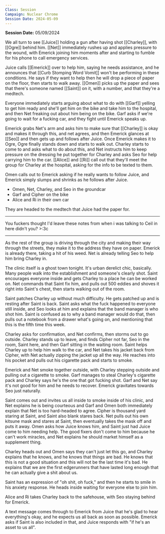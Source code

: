 ```yaml
---
Class: Session
Campaign: Nuclear Chrome
Session Date: 2024-05-09
---
```

**Session Date:** 05/09/2024

We all turn to see [[Juice]] holding a gun after having shot [[Charley]], with [[Ogre]] behind him. [[Net]] immediately rushes up and applies pressure to the wound, with Emerick joining him moments after and starting to fumble for his phone to call emergency services.

Juice calls [[Emerick]] over to help him, saying he needs assistance, and he announces that [[Curb Stomping Word Vomit]] won't be performing in these conditions. He says if they want to help then he will drop a piece of paper on the floor, then starts to walk away. [[Omen]] picks up the paper and sees that there's someone named [[Saint]] on it, with a number, and that they're a medtech.

Everyone immediately starts arguing about what to do with [[Garf]] yelling to get him ready and she'll get him on the bike and take him to the hospital, and then Net freaking out about him being on the bike. Garf asks if we're going to wait for a fucking car, and they fight until Emerick speaks up.

Emerick grabs Net's arm and asks him to make sure that [[Charley]] is okay and makes it through this, and net agrees, and then Emerick glances at [[Seo]] and then gets up and follows after Juice. Once Emerick makes it to Ogre, Ogre finally stands down and starts to walk out. Charley starts to come to and asks what to do about this, and Net instructs him to keep pressure on the dressing he put together for Charley and asks Seo for help carrying him to the car. [[Alice]] and [[Ri]] call out that they'll meet the group for Charley at the hospital, asking for the info to be texted to them.

Omen calls out to Emerick asking if he really wants to follow Juice, and Emerick simply slumps and shrinks as he follows after Juice.

- Omen, Net, Charley, and Seo in the groundcar
- Garf and Cipher on the bike
- Alice and Ri in their own car

They are headed to the medtech that Juice had the paper for.

---

You fuckers thought I'd leave these notes from when i was talking to Ceil in here didn't you? >:3c

---

As the rest of the group is driving through the city and making their way through the streets, they make it to the address they have on paper. Emerick is already there, taking a hit of his weed. Net is already telling Seo to help him bring Charley in.

The clinic itself is a ghost town tonight. It's urban derelict chic, basically. Many people walk into the establishment and someone's clearly shot. Saint encourages everyone inside and gets Charley to a place he can be worked on. Net commands that Saint fix him, and pulls out 500 eddies and shoves it right into Saint's chest, then starts walking out of the room.

Saint patches Charley up without much difficulty. He gets patched up and is resting after Saint is back. Saint asks what the fuck happened to everyone still inside, and Seo looks at him and explains that the band manager is who shot him. Saint is confused as to why a band manager would do that, then pulls out a notebook from a drawer what's going on, and mentioning that this is the fifth time this week.

Charley asks for confirmation, and Net confirms, then storms out to go outside. Charley stands up to leave, and finds Cipher not far, Seo in the room, Saint here, and then Garf sitting in the waiting room. Saint helps Charley up to help him walk to the car, and Net takes his jacket back from Cipher, with Net actually zipping the jacket up all the way. He reaches into his pocket and pulls out his cigarette pack and starts to smoke.

Emerick and Net smoke together outside, with Charley stepping outside and pulling out a cigarette to smoke. Garf manages to steal Charley's cigarette pack and Charley says he's the one that got fucking shot. Garf and Net say it's not good for him and he needs to recover. Emerick gravitates towards Seo just naturally.

Saint comes out and invites us all inside to smoke inside of his clinic, and Net explains he is being courteous and Garf and Omen both immediately explain that Net is too hard-headed to agree. Cipher is thousand yard staring at Saint, and Saint also blank stares back. Net pulls out his own kitsune mask and stares at Saint, then eventually takes the mask off and puts it away. Omen asks how Juice knows him, and Saint just had Juice come to him needing help. The good fixers don't come to him because he can't work miracles, and Net explains he should market himself as a supplement thing.

Charley heads out and Omen says they can't just let this go, and Charley explains that he knows, and he knows that things are bad. He knows that this is not a good situation and this will not be the last time it's bad. He explains that we are the first edgerunners that have lasted long enough that he can actually give a shit about us.

Saint has an expression of "oh shit, oh fuck," and then he starts to smile in his anxiety response. He heads inside waiting for everyone else to join him.

Alice and Ri takes Charley back to the safehouse, with Seo staying behind for Emerick.

A text message comes through to Emerick from Juice that he's glad to hear everything's okay, and he expects us all back as soon as possible. Emerick asks if Saint is also included in that, and Juice responds with "if he's an asset to us all".